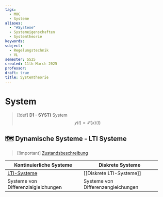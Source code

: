 ```yaml
---
tags:
  - MOC
  - Systeme
aliases:
  - "#Systeme"
  - Systemeigenschaften
  - Systemtheorie
keywords: 
subject:
  - Regelungstechnik
  - VL
semester: SS25
created: 11th March 2025
professor: 
draft: true
title: Systemtheorie
---
```

 
# System

> [!def] **D1 - SYST)** System
> $$y(t)=\mathcal{T}\{x\}(t)$$

## 🗺️ Dynamische Systeme - LTI Systeme


> [!important] [Zustandsbeschreibung](Zustandsgleichungen.md) 

| Kontinuierliche Systeme             | Diskrete Systeme                   |
| ----------------------------------- | ---------------------------------- |
| [LTI-Systeme](LTI-Systeme.md)       | [[Diskrete LTI-Systeme]]           |
| Systeme von Differenzialgleichungen | Systeme von Differenzengleichungen |
